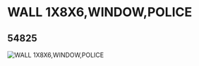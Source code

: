 # WALL 1X8X6,WINDOW,POLICE
## 54825
![WALL 1X8X6,WINDOW,POLICE](https://lc-www-live-s.legocdn.com/media/bricks/5/2/4285445.jpg)